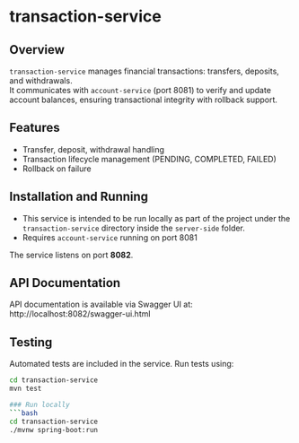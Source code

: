 # transaction-service

## Overview
`transaction-service` manages financial transactions: transfers, deposits, and withdrawals.  
It communicates with `account-service` (port 8081) to verify and update account balances, ensuring transactional integrity with rollback support.

## Features
- Transfer, deposit, withdrawal handling
- Transaction lifecycle management (PENDING, COMPLETED, FAILED)
- Rollback on failure

## Installation and Running
- This service is intended to be run locally as part of the project under the `transaction-service` directory inside the `server-side` folder.
- Requires `account-service` running on port 8081

The service listens on port **8082**.
## API Documentation
API documentation is available via Swagger UI at: http://localhost:8082/swagger-ui.html

## Testing
Automated tests are included in the service. Run tests using:
```bash
cd transaction-service
mvn test

### Run locally
```bash
cd transaction-service
./mvnw spring-boot:run

